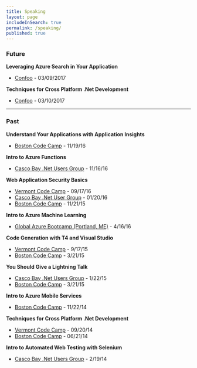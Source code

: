 ```yaml
---
title: Speaking
layout: page
includeInSearch: true
permalink: /speaking/
published: true
---
```


### Future

**Leveraging Azure Search in Your Application**
- [Confoo](https://confoo.ca/en/yul2017/session/leveraging-azure-search-in-your-application) - 03/09/2017

**Techniques for Cross Platform .Net Development**
- [Confoo](https://confoo.ca/en/yul2017/session/techniques-for-cross-platform-net-development) - 03/10/2017

______

### Past

**Understand Your Applications with Application Insights**
- [Boston Code Camp](http://www.bostoncodecamp.com/CC26/sessions/details/16391) - 11/19/16

**Intro to Azure Functions**
- [Casco Bay .Net Users Group](http://www.meetup.com/CascoBayNUG/events/235116962/) - 11/16/16


<strong>Web Application Security Basics</strong> 

- <a href="http://vtcodecamp.org/2016/sessions#web-application-security-basics" target="_blank">Vermont Code Camp</a> - 09/17/16
- <a href="http://www.meetup.com/CascoBayNUG/events/227717700/" target="_blank">Casco Bay .Net User Group</a> - 01/20/16
- <a href="http://www.bostoncodecamp.com/CC24/sessions/details/15290" target="_blank">Boston Code Camp</a> - 11/21/15

<strong>Intro to Azure Machine Learning</strong> 

- <a href="http://www.meetup.com/CascoBayNUG/events/227718749/" target="_blank">Global Azure Bootcamp (Portland, ME)</a> - 4/16/16

<strong>Code Generation with T4 and Visual Studio</strong>
 
- <a href="http://vtcodecamp.org/2014/sessions" target="_blank">Vermont Code Camp</a> - 9/17/15 
- <a href="http://www.bostoncodecamp.com/CC23/Schedule/Index" target="_blank">Boston Code Camp</a> - 3/21/15

<strong>You Should Give a Lightning Talk</strong>
 
- <a href="http://cbnug.net/" target="_blank">Casco Bay .Net Users Group</a> - 1/22/15
- <a href="http://www.bostoncodecamp.com/CC23/Schedule/Index" target="_blank">Boston Code Camp</a> - 3/21/15

<strong>Intro to Azure Mobile Services</strong>
 
- <a href="http://www.bostoncodecamp.com/CC22/Schedule/Index" target="_blank">Boston Code Camp</a> - 11/22/14

<strong>Techniques for Cross Platform .Net Development</strong>
 
- <a href="http://vtcodecamp.org/2014/sessions" target="_blank">Vermont Code Camp</a> - 09/20/14
- <a href="http://www.bostoncodecamp.com/CC21/Schedule/Index" target="_blank">Boston Code Camp</a> - 06/21/14

<strong>Intro to Automated Web Testing with Selenium</strong>
 
- <a href="http://cbnug.net/" target="_blank">Casco Bay .Net Users Group</a> - 2/19/14
